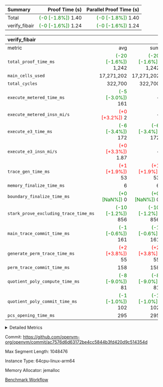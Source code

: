 | Summary | Proof Time (s) | Parallel Proof Time (s) |
|:---|---:|---:|
| Total | <span style='color: green'>(-0 [-1.8%])</span> 1.40 | <span style='color: green'>(-0 [-1.8%])</span> 1.40 |
| verify_fibair | <span style='color: green'>(-0 [-1.6%])</span> 1.24 | <span style='color: green'>(-0 [-1.6%])</span> 1.24 |


| verify_fibair |||||
|:---|---:|---:|---:|---:|
|metric|avg|sum|max|min|
| `total_proof_time_ms ` | <span style='color: green'>(-20 [-1.6%])</span> 1,242 | <span style='color: green'>(-20 [-1.6%])</span> 1,242 | <span style='color: green'>(-20 [-1.6%])</span> 1,242 | <span style='color: green'>(-20 [-1.6%])</span> 1,242 |
| `main_cells_used     ` |  17,271,202 |  17,271,202 |  17,271,202 |  17,271,202 |
| `total_cycles        ` |  322,700 |  322,700 |  322,700 |  322,700 |
| `execute_metered_time_ms` | <span style='color: green'>(-5 [-3.0%])</span> 161 | -          | -          | -          |
| `execute_metered_insn_mi/s` | <span style='color: red'>(+0 [+3.2%])</span> 2 | -          | <span style='color: red'>(+0 [+3.2%])</span> 2 | <span style='color: red'>(+0 [+3.2%])</span> 2 |
| `execute_e3_time_ms  ` | <span style='color: green'>(-6 [-3.4%])</span> 172 | <span style='color: green'>(-6 [-3.4%])</span> 172 | <span style='color: green'>(-6 [-3.4%])</span> 172 | <span style='color: green'>(-6 [-3.4%])</span> 172 |
| `execute_e3_insn_mi/s` | <span style='color: red'>(+0 [+3.3%])</span> 1.87 | -          | <span style='color: red'>(+0 [+3.3%])</span> 1.87 | <span style='color: red'>(+0 [+3.3%])</span> 1.87 |
| `trace_gen_time_ms   ` | <span style='color: red'>(+1 [+1.9%])</span> 53 | <span style='color: red'>(+1 [+1.9%])</span> 53 | <span style='color: red'>(+1 [+1.9%])</span> 53 | <span style='color: red'>(+1 [+1.9%])</span> 53 |
| `memory_finalize_time_ms` |  6 |  6 |  6 |  6 |
| `boundary_finalize_time_ms` | <span style='color: green'>(+0 [NaN%])</span> 0 | <span style='color: green'>(+0 [NaN%])</span> 0 | <span style='color: green'>(+0 [NaN%])</span> 0 | <span style='color: green'>(+0 [NaN%])</span> 0 |
| `stark_prove_excluding_trace_time_ms` | <span style='color: green'>(-10 [-1.2%])</span> 856 | <span style='color: green'>(-10 [-1.2%])</span> 856 | <span style='color: green'>(-10 [-1.2%])</span> 856 | <span style='color: green'>(-10 [-1.2%])</span> 856 |
| `main_trace_commit_time_ms` | <span style='color: green'>(-1 [-0.6%])</span> 161 | <span style='color: green'>(-1 [-0.6%])</span> 161 | <span style='color: green'>(-1 [-0.6%])</span> 161 | <span style='color: green'>(-1 [-0.6%])</span> 161 |
| `generate_perm_trace_time_ms` | <span style='color: red'>(+2 [+3.8%])</span> 55 | <span style='color: red'>(+2 [+3.8%])</span> 55 | <span style='color: red'>(+2 [+3.8%])</span> 55 | <span style='color: red'>(+2 [+3.8%])</span> 55 |
| `perm_trace_commit_time_ms` |  158 |  158 |  158 |  158 |
| `quotient_poly_compute_time_ms` | <span style='color: green'>(-8 [-9.0%])</span> 81 | <span style='color: green'>(-8 [-9.0%])</span> 81 | <span style='color: green'>(-8 [-9.0%])</span> 81 | <span style='color: green'>(-8 [-9.0%])</span> 81 |
| `quotient_poly_commit_time_ms` | <span style='color: green'>(-1 [-1.0%])</span> 102 | <span style='color: green'>(-1 [-1.0%])</span> 102 | <span style='color: green'>(-1 [-1.0%])</span> 102 | <span style='color: green'>(-1 [-1.0%])</span> 102 |
| `pcs_opening_time_ms ` |  295 |  295 |  295 |  295 |



<details>
<summary>Detailed Metrics</summary>

|  | verify_program_compile_ms | total_cells | stark_prove_excluding_trace_time_ms | quotient_poly_compute_time_ms | quotient_poly_commit_time_ms | perm_trace_commit_time_ms | pcs_opening_time_ms | main_trace_commit_time_ms | app proof_time_ms |
| --- | --- | --- | --- | --- | --- | --- | --- | --- |
|  | 7 | 65,536 | 39 | 1 | 6 | 0 | 23 | 7 | 1,253 | 

| air_name | rows | quotient_deg | main_cols | interactions | constraints | cells |
| --- | --- | --- | --- | --- | --- | --- |
| AccessAdapterAir<2> |  | 2 |  | 5 | 12 |  | 
| AccessAdapterAir<4> |  | 2 |  | 5 | 12 |  | 
| AccessAdapterAir<8> |  | 2 |  | 5 | 12 |  | 
| FibonacciAir | 32,768 | 1 | 2 |  | 5 | 65,536 | 
| FriReducedOpeningAir |  | 2 |  | 39 | 71 |  | 
| JalRangeCheckAir |  | 2 |  | 9 | 14 |  | 
| NativePoseidon2Air<BabyBearParameters>, 1> |  | 2 |  | 136 | 572 |  | 
| PhantomAir |  | 2 |  | 3 | 5 |  | 
| ProgramAir |  | 1 |  | 1 | 4 |  | 
| VariableRangeCheckerAir |  | 1 |  | 1 | 4 |  | 
| VmAirWrapper<AluNativeAdapterAir, FieldArithmeticCoreAir> |  | 2 |  | 15 | 27 |  | 
| VmAirWrapper<BranchNativeAdapterAir, BranchEqualCoreAir<1> |  | 2 |  | 11 | 25 |  | 
| VmAirWrapper<NativeAdapterAir<2, 0>, PublicValuesCoreAir> |  | 2 |  | 11 | 29 |  | 
| VmAirWrapper<NativeLoadStoreAdapterAir<1>, NativeLoadStoreCoreAir<1> |  | 2 |  | 15 | 20 |  | 
| VmAirWrapper<NativeLoadStoreAdapterAir<4>, NativeLoadStoreCoreAir<4> |  | 2 |  | 15 | 20 |  | 
| VmAirWrapper<NativeVectorizedAdapterAir<4>, FieldExtensionCoreAir> |  | 2 |  | 15 | 27 |  | 
| VmConnectorAir |  | 2 |  | 5 | 11 |  | 
| VolatileBoundaryAir |  | 2 |  | 7 | 19 |  | 

| group | trace_gen_time_ms | total_proof_time_ms | total_cycles | total_cells | stark_prove_excluding_trace_time_ms | quotient_poly_compute_time_ms | quotient_poly_commit_time_ms | perm_trace_commit_time_ms | pcs_opening_time_ms | memory_finalize_time_ms | main_trace_commit_time_ms | main_cells_used | insns | generate_perm_trace_time_ms | fri.log_blowup | execute_metered_time_ms | execute_metered_insn_mi/s | execute_e3_time_ms | execute_e3_insn_mi/s | boundary_finalize_time_ms |
| --- | --- | --- | --- | --- | --- | --- | --- | --- | --- | --- | --- | --- | --- | --- | --- | --- | --- | --- | --- | --- |
| verify_fibair | 53 | 1,242 | 322,700 | 62,474,410 | 856 | 81 | 102 | 158 | 295 | 6 | 161 | 17,271,202 | 322,701 | 55 | 1 | 161 | 2 | 172 | 1.87 | 0 | 

| group | air_name | rows | prep_cols | perm_cols | main_cols | cells |
| --- | --- | --- | --- | --- | --- | --- |
| verify_fibair | AccessAdapterAir<2> | 131,072 |  | 16 | 11 | 3,538,944 | 
| verify_fibair | AccessAdapterAir<4> | 65,536 |  | 16 | 13 | 1,900,544 | 
| verify_fibair | AccessAdapterAir<8> | 128 |  | 16 | 17 | 4,224 | 
| verify_fibair | FriReducedOpeningAir | 2,048 |  | 84 | 27 | 227,328 | 
| verify_fibair | JalRangeCheckAir | 32,768 |  | 28 | 12 | 1,310,720 | 
| verify_fibair | NativePoseidon2Air<BabyBearParameters>, 1> | 32,768 |  | 312 | 398 | 23,265,280 | 
| verify_fibair | PhantomAir | 16,384 |  | 12 | 6 | 294,912 | 
| verify_fibair | ProgramAir | 8,192 |  | 8 | 10 | 147,456 | 
| verify_fibair | VariableRangeCheckerAir | 262,144 | 2 | 8 | 1 | 2,359,296 | 
| verify_fibair | VmAirWrapper<AluNativeAdapterAir, FieldArithmeticCoreAir> | 262,144 |  | 36 | 29 | 17,039,360 | 
| verify_fibair | VmAirWrapper<BranchNativeAdapterAir, BranchEqualCoreAir<1> | 32,768 |  | 28 | 23 | 1,671,168 | 
| verify_fibair | VmAirWrapper<NativeLoadStoreAdapterAir<1>, NativeLoadStoreCoreAir<1> | 65,536 |  | 40 | 21 | 3,997,696 | 
| verify_fibair | VmAirWrapper<NativeLoadStoreAdapterAir<4>, NativeLoadStoreCoreAir<4> | 32,768 |  | 40 | 27 | 2,195,456 | 
| verify_fibair | VmAirWrapper<NativeVectorizedAdapterAir<4>, FieldExtensionCoreAir> | 32,768 |  | 36 | 38 | 2,424,832 | 
| verify_fibair | VmConnectorAir | 2 | 1 | 16 | 5 | 42 | 
| verify_fibair | VolatileBoundaryAir | 65,536 |  | 20 | 12 | 2,097,152 | 

| group | trace_height_constraint | weighted_sum | threshold |
| --- | --- | --- | --- |
| verify_fibair | 0 | 1,085,444 | 2,013,265,921 | 
| verify_fibair | 1 | 5,411,200 | 2,013,265,921 | 
| verify_fibair | 2 | 542,722 | 2,013,265,921 | 
| verify_fibair | 3 | 5,476,612 | 2,013,265,921 | 
| verify_fibair | 4 | 65,536 | 2,013,265,921 | 
| verify_fibair | 5 | 12,851,850 | 2,013,265,921 | 

| trace_height_constraint | threshold |
| --- | --- |
| 0 | 2,013,265,921 | 

</details>


Commit: https://github.com/openvm-org/openvm/commit/ac7576d6d63172be4cc5844b3fd420d9c514354d

Max Segment Length: 1048476

Instance Type: 64cpu-linux-arm64

Memory Allocator: jemalloc

[Benchmark Workflow](https://github.com/openvm-org/openvm/actions/runs/16204347588)
